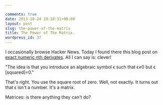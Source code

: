 ```yaml
---

comments: true
date: 2013-10-24 19:18:31+00:00
layout: post
slug: the-power-of-the-matrix
title: The Power of The Matrix.
wordpress_id: 37
---
```


I occasionally browse Hacker News. Today I found there this blog post on [exact numeric nth derivates](http://jliszka.github.io/2013/10/24/exact-numeric-nth-derivatives.html). All I can say is: clever!

"The idea is that you introduce an algebraic symbol ϵ such that ϵ≠0 but ϵ [squared]=0."

That's right. You use the square root of zero. Well, not exactly. It turns out that ϵ isn't a number. It's a matrix.

Matrices: is there anything they can't do?
